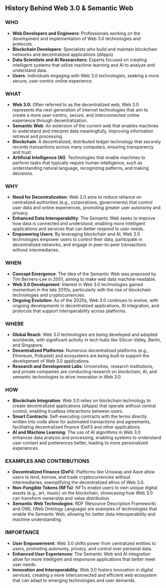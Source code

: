 ## History Behind Web 3.0 & Semantic Web

### WHO
- **Web Developers and Engineers**: Professionals working on the development and implementation of Web 3.0 technologies and protocols.
- **Blockchain Developers**: Specialists who build and maintain blockchain networks and decentralized applications (dApps).
- **Data Scientists and AI Researchers**: Experts focused on creating intelligent systems that utilize machine learning and AI to analyze and understand data.
- **Users**: Individuals engaging with Web 3.0 technologies, seeking a more secure, user-centric online experience.

### WHAT
- **Web 3.0**: Often referred to as the decentralized web, Web 3.0 represents the next generation of internet technologies that aim to create a more user-centric, secure, and interconnected online experience through decentralization.
- **Semantic Web**: An extension of the current web that enables machines to understand and interpret data meaningfully, improving information retrieval and processing.
- **Blockchain**: A decentralized, distributed ledger technology that securely records transactions across many computers, ensuring transparency and trust.
- **Artificial Intelligence (AI)**: Technologies that enable machines to perform tasks that typically require human intelligence, such as understanding natural language, recognizing patterns, and making decisions.

### WHY
- **Need for Decentralization**: Web 3.0 aims to reduce reliance on centralized authorities (e.g., corporations, governments) that control user data and online experiences, promoting greater user autonomy and privacy.
- **Enhanced Data Interoperability**: The Semantic Web seeks to improve how data is connected and understood, enabling more intelligent applications and services that can better respond to user needs.
- **Empowering Users**: By leveraging blockchain and AI, Web 3.0 technologies empower users to control their data, participate in decentralized networks, and engage in peer-to-peer transactions without intermediaries.

### WHEN
- **Concept Emergence**: The idea of the Semantic Web was proposed by Tim Berners-Lee in 2001, aiming to make web data machine-readable.
- **Web 3.0 Development**: Interest in Web 3.0 technologies gained momentum in the late 2010s, particularly with the rise of blockchain technologies and cryptocurrencies.
- **Ongoing Evolution**: As of the 2020s, Web 3.0 continues to evolve, with ongoing developments in decentralized applications, AI integration, and protocols that support interoperability across platforms.

### WHERE
- **Global Reach**: Web 3.0 technologies are being developed and adopted worldwide, with significant activity in tech hubs like Silicon Valley, Berlin, and Singapore.
- **Decentralized Platforms**: Numerous decentralized platforms (e.g., Ethereum, Polkadot) and ecosystems are being built to support the development of Web 3.0 applications.
- **Research and Development Labs**: Universities, research institutions, and private companies are conducting research on blockchain, AI, and semantic technologies to drive innovation in Web 3.0.

### HOW
- **Blockchain Integration**: Web 3.0 relies on blockchain technology to create decentralized applications (dApps) that operate without central control, enabling trustless interactions between users.
- **Smart Contracts**: Self-executing contracts with the terms directly written into code allow for automated transactions and agreements, facilitating decentralized finance (DeFi) and other applications.
- **AI and Machine Learning**: The use of AI algorithms in Web 3.0 enhances data analysis and processing, enabling systems to understand user context and preferences better, leading to more personalized experiences.

### EXAMPLES AND CONTRIBUTIONS
- **Decentralized Finance (DeFi)**: Platforms like Uniswap and Aave allow users to lend, borrow, and trade cryptocurrencies without intermediaries, exemplifying the decentralized ethos of Web 3.0.
- **Non-Fungible Tokens (NFTs)**: NFTs enable users to own unique digital assets (e.g., art, music) on the blockchain, showcasing how Web 3.0 can transform ownership and value distribution.
- **Semantic Web Technologies**: RDF (Resource Description Framework) and OWL (Web Ontology Language) are examples of technologies that enable the Semantic Web, allowing for better data interoperability and machine understanding.

### IMPORTANCE
- **User Empowerment**: Web 3.0 shifts power from centralized entities to users, promoting autonomy, privacy, and control over personal data.
- **Enhanced User Experiences**: The Semantic Web and AI integration allow for more intelligent and responsive applications that better meet user needs.
- **Innovation and Interoperability**: Web 3.0 fosters innovation in digital services, creating a more interconnected and efficient web ecosystem that can adapt to emerging technologies and user demands.